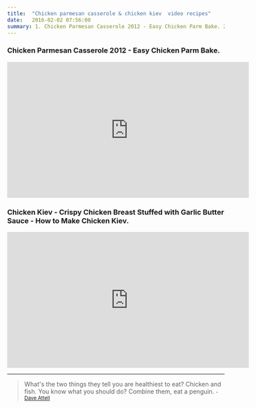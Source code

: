 ```yaml
---
title:  "Chicken parmesan casserole & chicken kiev  video recipes"
date:   2016-02-02 07:56:00
summary: 1. Chicken Parmesan Casserole 2012 - Easy Chicken Parm Bake. 2. Chicken Kiev - Crispy Chicken Breast Stuffed with Garlic Butter Sauce - How to Make Chicken Kiev.
---
```


### Chicken Parmesan Casserole 2012 - Easy Chicken Parm Bake.

<iframe width="560" height="315" src="https://www.youtube.com/embed/Ml6GGWqRlSA" frameborder="0" allowfullscreen></iframe>

### Chicken Kiev - Crispy Chicken Breast Stuffed with Garlic Butter Sauce - How to Make Chicken Kiev.

<iframe width="560" height="315" src="https://www.youtube.com/embed/79wknoNrGz0" frameborder="0" allowfullscreen></iframe>


---
> What's the two things they tell you are healthiest to eat? Chicken and fish. You know what you should do? Combine them, eat a penguin.
> <small>- [Dave Attell](http://www.brainyquote.com/quotes/quotes/d/daveattell393727.html)</small>